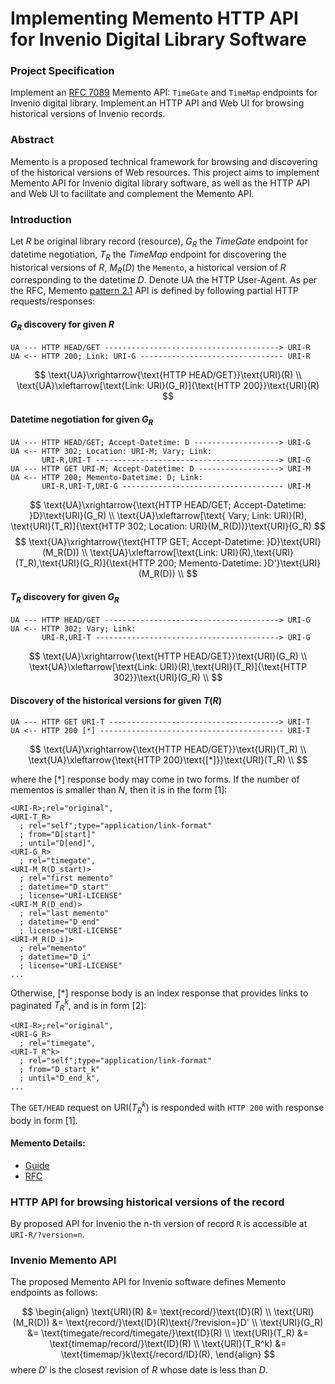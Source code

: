 Implementing Memento HTTP API for Invenio Digital Library Software
==================================================================

### Project Specification
Implement an [RFC 7089](http://www.mementoweb.org/guide/rfc/) Memento API: `TimeGate` and `TimeMap` endpoints for Invenio digital library. Implement an HTTP API and Web UI for browsing historical versions of Invenio records.

### Abstract
Memento is a proposed technical framework for browsing and discovering of the historical versions of Web resources. This project aims to implement Memento API for Invenio digital library software, as well as the HTTP API and Web UI to facilitate and complement the Memento API.

### Introduction
Let $R$ be original library record (resource), $G_R$ the *TimeGate* endpoint for datetime negotiation, $T_R$ the *TimeMap* endpoint for discovering the historical versions of $R$, $M_R(D)$ the `Memento`, a historical version of $R$ corresponding to the datetime $D$. Denote $\text{UA}$ the HTTP User-Agent. As per the RFC, Memento [pattern 2.1](http://www.mementoweb.org/guide/rfc/#Pattern2.1) API is defined by following partial HTTP requests/responses:

#### $G_R$ discovery for given $R$
```
UA --- HTTP HEAD/GET ---------------------------------------> URI-R
UA <-- HTTP 200; Link: URI-G -------------------------------- URI-R
```
$$
\text{UA}\xrightarrow{\text{HTTP HEAD/GET}}\text{URI}(R) \\
\text{UA}\xleftarrow[\text{Link: URI}(G_R)]{\text{HTTP 200}}\text{URI}(R)
$$

#### Datetime negotiation for given $G_R$
```
UA --- HTTP HEAD/GET; Accept-Datetime: D -------------------> URI-G
UA <-- HTTP 302; Location: URI-M; Vary; Link:
       URI-R,URI-T -----------------------------------------> URI-G
UA --- HTTP GET URI-M; Accept-Datetime: D ------------------> URI-M
UA <-- HTTP 200; Memento-Datetime: D; Link:
       URI-R,URI-T,URI-G ------------------------------------ URI-M
```

$$
\text{UA}\xrightarrow{\text{HTTP HEAD/GET; Accept-Datetime: }D}\text{URI}(G_R) \\
\text{UA}\xleftarrow[\text{ Vary; Link: URI}(R), \text{URI}(T_R)]{\text{HTTP 302; Location: URI}(M_R(D))}\text{URI}(G_R)
$$
$$
\text{UA}\xrightarrow{\text{HTTP GET; Accept-Datetime: }D}\text{URI}(M_R(D)) \\
\text{UA}\xleftarrow[\text{Link: URI}(R),\text{URI}(T_R),\text{URI}(G_R)]{\text{HTTP 200; Memento-Datetime: }D'}\text{URI}(M_R(D)) \\
$$

#### $T_R$ discovery for given $G_R$
```
UA --- HTTP HEAD/GET ---------------------------------------> URI-G
UA <-- HTTP 302; Vary; Link:
       URI-R,URI-T -----------------------------------------> URI-G
```

$$
\text{UA}\xrightarrow{\text{HTTP HEAD/GET}}\text{URI}(G_R) \\
\text{UA}\xleftarrow[\text{Link: URI}(R),\text{URI}(T_R)]{\text{HTTP 302}}\text{URI}(G_R) \\
$$

#### Discovery of the historical versions for given $T(R)$
```
UA --- HTTP GET URI-T --------------------------------------> URI-T
UA <-- HTTP 200 [*] ----------------------------------------- URI-T
```

$$
\text{UA}\xrightarrow{\text{HTTP HEAD/GET}}\text{URI}(T_R) \\
\text{UA}\xleftarrow{\text{HTTP 200}\text{[*]}}\text{URI}(T_R) \\
$$

where the [\*] response body may come in two forms. If the number of mementos is smaller than *N*, then it is in the form [1]:
```
<URI-R>;rel="original",
<URI-T_R>
  ; rel="self";type="application/link-format"
  ; from="D[start]"
  ; until="D[end]",
<URI-G_R>
  ; rel="timegate",
<URI-M_R(D_start)>
  ; rel="first memento"
  ; datetime="D_start"
  ; license="URI-LICENSE"
<URI-M_R(D_end)>
  ; rel="last memento"
  ; datetime="D_end"
  ; license="URI-LICENSE"
<URI-M_R(D_i)>
  ; rel="memento"
  ; datetime="D_i"
  ; license="URI-LICENSE"
...
```

Otherwise, [\*] response body is an index response that provides links to paginated $T_R^k$, and is in form [2]:

```
<URI-R>;rel="original",
<URI-G_R>
  ; rel="timegate",
<URI-T_R^k>
  ; rel="self";type="application/link-format"
  ; from="D_start_k"
  ; until="D_end_k",
...
```

The `GET/HEAD` request on $\text{URI}(T_R^k)$ is responded with `HTTP 200` with response body in form [1].

#### Memento Details:

- [Guide](http://www.mementoweb.org/guide/quick-intro/)
- [RFC](http://www.mementoweb.org/guide/rfc/)


### HTTP API for browsing historical versions of the record
By proposed API for Invenio the n-th version of record `R` is accessible at `URI-R/?version=n`.


### Invenio Memento API

The proposed Memento API for Invenio software defines Memento endpoints as follows:

$$
\begin{align}
\text{URI}(R) &= \text{record/}\text{ID}(R) \\
\text{URI}(M_R(D)) &= \text{record/}\text{ID}(R)\text{/?revision=}D' \\
\text{URI}(G_R) &= \text{timegate/record/timegate/}\text{ID}(R) \\
\text{URI}(T_R) &= \text{timemap/record/}\text{ID}(R) \\
\text{URI}(T_R^k) &= \text{timemap/}k\text{/record/ID}(R),
\end{align}
$$
where $D'$ is the closest revision of $R$ whose date is less than $D$.
